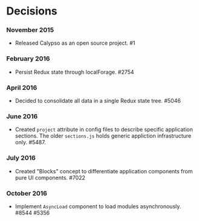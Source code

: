 Decisions
=========

### November 2015

- Released Calypso as an open source project. #1

### February 2016

- Persist Redux state through localForage. #2754

### April 2016

- Decided to consolidate all data in a single Redux state tree. #5046

### June 2016

- Created `project` attribute in config files to describe specific application sections. The older `sections.js` holds generic appliction infrastructure only. #5487.

### July 2016

- Created "Blocks" concept to differentiate application components from pure UI components. #7022

### October 2016

- Implement `AsyncLoad` component to load modules asynchronously. #8544 #5356
